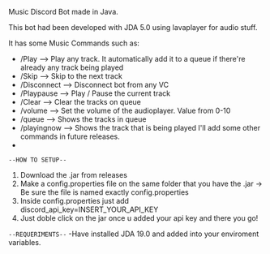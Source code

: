 Music Discord Bot made in Java. 

This bot had been developed with JDA 5.0 using lavaplayer for audio stuff.

It has some Music Commands such as:
* /Play <url> --> Play any track. It automatically add it to a queue if there're already any track being played
* /Skip --> Skip to the next track
* /Disconnect --> Disconnect bot from any VC
* /Playpause --> Play / Pause the current track
* /Clear --> Clear the tracks on queue
* /volume <Int Value> --> Set the volume of the audioplayer. Value from 0-10
* /queue --> Shows the tracks in queue
* /playingnow --> Shows the track that is being played
I'll add some other commands in future releases. 
* 

`--HOW TO SETUP--`
1. Download the .jar from releases 
2. Make a config.properties file on the same folder that you have the .jar -> Be sure the file is named exactly config.properties 
3. Inside config.properties just add discord_api_key=INSERT_YOUR_API_KEY 
4. Just doble click on the jar once u added your api key and there you go!

`--REQUERIMENTS--`
-Have installed JDA 19.0 and added into your enviroment variables.
